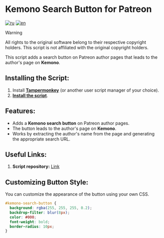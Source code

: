 # Kemono Search Button for Patreon

[![ru](https://img.shields.io/badge/%D1%8F%D0%B7%D1%8B%D0%BA-%D0%A0%D1%83%D1%81%D1%81%D0%BA%D0%B8%D0%B9%20%F0%9F%87%B7%F0%9F%87%BA-white)](README.md)
[![en](https://img.shields.io/badge/lang-English%20%F0%9F%87%AC%F0%9F%87%A7-white)](README-EN.md)

> [!WARNING]
> All rights to the original software belong to their respective copyright holders. This script is not affiliated with the original copyright holders.

This script adds a search button on Patreon author pages that leads to the author's page on **Kemono**.

## Installing the Script:

1. Install **[Tampermonkey](https://www.tampermonkey.net/)** (or another user script manager of your choice).
2. **[Install the script]([https://raw.githubusercontent.com/Silfilia/Kemono-Search-Button-for-Patreon(KSBfP)/master/kemono-search-button.user.js](https://raw.githubusercontent.com/Silfilia/Kemono-Search-Button-for-Patreon-KSBfP-/refs/heads/main/Kemono%20Search%20Button%20for%20Patreon(KSBfP).js))**.

## Features:

- Adds a **Kemono search button** on Patreon author pages.
- The button leads to the author's page on **Kemono**.
- Works by extracting the author's name from the page and generating the appropriate search URL.

## Useful Links:

1. **Script repository:** [Link]([https://github.com/yourusername/kemono-search-button](https://github.com/Silfilia/Kemono-Search-Button-for-Patreon-KSBfP-))

## Customizing Button Style:

You can customize the appearance of the button using your own CSS.

```css
#kemono-search-button {
  background: rgba(255, 255, 255, 0.2);
  backdrop-filter: blur(8px);
  color: #000;
  font-weight: bold;
  border-radius: 10px;
}
